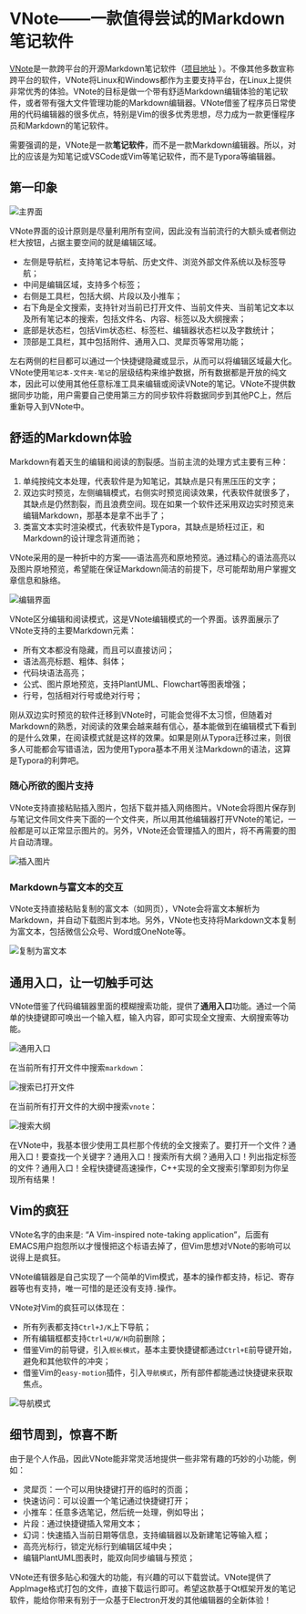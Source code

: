 # VNote——一款值得尝试的Markdown笔记软件
[VNote](https://tamlok.github.io/vnote)是一款跨平台的开源Markdown笔记软件（[项目地址](https://github.com/tamlok/vnote) ）。不像其他多数宣称跨平台的软件，VNote将Linux和Windows都作为主要支持平台，在Linux上提供非常优秀的体验。VNote的目标是做一个带有舒适Markdown编辑体验的笔记软件，或者带有强大文件管理功能的Markdown编辑器。VNote借鉴了程序员日常使用的代码编辑器的很多优点，特别是Vim的很多优秀思想，尽力成为一款更懂程序员和Markdown的笔记软件。

需要强调的是，VNote是一款**笔记软件**，而不是一款Markdown编辑器。所以，对比的应该是为知笔记或VSCode或Vim等笔记软件，而不是Typora等编辑器。

## 第一印象
![主界面](_v_images/20190601092849064_10807183.png)

VNote界面的设计原则是尽量利用所有空间，因此没有当前流行的大额头或者侧边栏大按钮，占据主要空间的就是编辑区域。

- 左侧是导航栏，支持笔记本导航、历史文件、浏览外部文件系统以及标签导航；
- 中间是编辑区域，支持多个标签；
- 右侧是工具栏，包括大纲、片段以及小推车；
- 右下角是全文搜索，支持针对当前已打开文件、当前文件夹、当前笔记文本以及所有笔记本的搜索，包括文件名、内容、标签以及大纲搜索；
- 底部是状态栏，包括Vim状态栏、标签栏、编辑器状态栏以及字数统计；
- 顶部是工具栏，其中包括附件、通用入口、灵犀页等常用功能；

左右两侧的栏目都可以通过一个快捷键隐藏或显示，从而可以将编辑区域最大化。VNote使用`笔记本-文件夹-笔记`的层级结构来维护数据，所有数据都是开放的纯文本，因此可以使用其他任意标准工具来编辑或阅读VNote的笔记。VNote不提供数据同步功能，用户需要自己使用第三方的同步软件将数据同步到其他PC上，然后重新导入到VNote中。

## 舒适的Markdown体验
Markdown有着天生的编辑和阅读的割裂感。当前主流的处理方式主要有三种：

1. 单纯按纯文本处理，代表软件是为知笔记，其缺点是只有黑压压的文字；
2. 双边实时预览，左侧编辑模式，右侧实时预览阅读效果，代表软件就很多了，其缺点是仍然割裂，而且浪费空间。现在如果一个软件还采用双边实时预览来编辑Markdown，那基本是拿不出手了；
3. 类富文本实时渲染模式，代表软件是Typora，其缺点是矫枉过正，和Markdown的设计理念背道而驰；

VNote采用的是一种折中的方案——语法高亮和原地预览。通过精心的语法高亮以及图片原地预览，希望能在保证Markdown简洁的前提下，尽可能帮助用户掌握文章信息和脉络。

![编辑界面](_v_images/20190601094432183_1982488019.png)

VNote区分编辑和阅读模式，这是VNote编辑模式的一个界面。该界面展示了VNote支持的主要Markdown元素：

- 所有文本都没有隐藏，而且可以直接访问；
- 语法高亮标题、粗体、斜体；
- 代码块语法高亮；
- 公式、图片原地预览，支持PlantUML、Flowchart等图表增强；
- 行号，包括相对行号或绝对行号；

刚从双边实时预览的软件迁移到VNote时，可能会觉得不太习惯，但随着对Markdown的熟悉，对阅读的效果会越来越有信心，基本能做到在编辑模式下看到的是什么效果，在阅读模式就是这样的效果。如果是刚从Typora迁移过来，则很多人可能都会写错语法，因为使用Typora基本不用关注Markdown的语法，这算是Typora的利弊吧。

### 随心所欲的图片支持
VNote支持直接粘贴插入图片，包括下载并插入网络图片。VNote会将图片保存到与笔记文件同文件夹下面的一个文件夹，所以用其他编辑器打开VNote的笔记，一般都是可以正常显示图片的。另外，VNote还会管理插入的图片，将不再需要的图片自动清理。

![插入图片](_v_images/20190601095422029_512887535.png)

### Markdown与富文本的交互
VNote支持直接粘贴复制的富文本（如网页），VNote会将富文本解析为Markdown，并自动下载图片到本地。另外，VNote也支持将Markdown文本复制为富文本，包括微信公众号、Word或OneNote等。

![复制为富文本](_v_images/20190601095823955_1402719369.png)

## 通用入口，让一切触手可达
VNote借鉴了代码编辑器里面的模糊搜索功能，提供了**通用入口**功能。通过一个简单的快捷键即可唤出一个输入框，输入内容，即可实现全文搜索、大纲搜索等功能。

![通用入口](_v_images/20190601100141675_507271089.png)

在当前所有打开文件中搜索`markdown`：

![搜索已打开文件](_v_images/20190601100236334_874194025.png)

在当前所有打开文件的大纲中搜索`vnote`：

![搜索大纲](_v_images/20190601100503299_166117225.png)


在VNote中，我基本很少使用工具栏那个传统的全文搜索了。要打开一个文件？通用入口！要查找一个关键字？通用入口！搜索所有大纲？通用入口！列出指定标签的文件？通用入口！全程快捷键高速操作，C++实现的全文搜索引擎即刻为你呈现所有结果！

## Vim的疯狂
VNote名字的由来是: “A Vim-inspired note-taking application”，后面有EMACS用户抱怨所以才慢慢把这个标语去掉了，但Vim思想对VNote的影响可以说得上是疯狂。

VNote编辑器是自己实现了一个简单的Vim模式，基本的操作都支持，标记、寄存器等也有支持，唯一可惜的是还没有支持`.`操作。

VNote对Vim的疯狂可以体现在：

- 所有列表都支持`Ctrl+J/K`上下导航；
- 所有编辑框都支持`Ctrl+U/W/H`向前删除；
- 借鉴Vim的前导键，引入`舰长模式`，基本主要快捷键都通过`Ctrl+E`前导键开始，避免和其他软件的冲突；
- 借鉴Vim的`easy-motion`插件，引入`导航模式`，所有部件都能通过快捷键来获取焦点。

![导航模式](_v_images/20190601101534146_2088113724.png)

## 细节周到，惊喜不断
由于是个人作品，因此VNote能非常灵活地提供一些非常有趣的巧妙的小功能，例如：

- 灵犀页：一个可以用快捷键打开的临时的页面；
- 快速访问：可以设置一个笔记通过快捷键打开；
- 小推车：任意多选笔记，然后统一处理，例如导出；
- 片段：通过快捷键插入常用文本；
- 幻词：快速插入当前日期等信息，支持编辑器以及新建笔记等输入框；
- 高亮光标行，锁定光标行到编辑区域中央；
- 编辑PlantUML图表时，能双向同步编辑与预览；

VNote还有很多贴心和强大的功能，有兴趣的可以下载尝试。VNote提供了AppImage格式打包的文件，直接下载运行即可。希望这款基于Qt框架开发的笔记软件，能给你带来有别于一众基于Electron开发的其他编辑器的全新体验！
